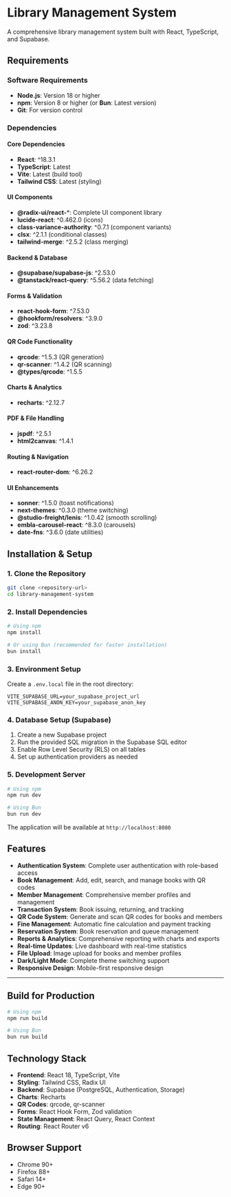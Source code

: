 # Library Management System

A comprehensive library management system built with React, TypeScript, and Supabase.

## Requirements

### Software Requirements
- **Node.js**: Version 18 or higher
- **npm**: Version 8 or higher (or **Bun**: Latest version)
- **Git**: For version control

### Dependencies

#### Core Dependencies
- **React**: ^18.3.1
- **TypeScript**: Latest
- **Vite**: Latest (build tool)
- **Tailwind CSS**: Latest (styling)

#### UI Components
- **@radix-ui/react-***: Complete UI component library
- **lucide-react**: ^0.462.0 (icons)
- **class-variance-authority**: ^0.7.1 (component variants)
- **clsx**: ^2.1.1 (conditional classes)
- **tailwind-merge**: ^2.5.2 (class merging)

#### Backend & Database
- **@supabase/supabase-js**: ^2.53.0
- **@tanstack/react-query**: ^5.56.2 (data fetching)

#### Forms & Validation
- **react-hook-form**: ^7.53.0
- **@hookform/resolvers**: ^3.9.0
- **zod**: ^3.23.8

#### QR Code Functionality
- **qrcode**: ^1.5.3 (QR generation)
- **qr-scanner**: ^1.4.2 (QR scanning)
- **@types/qrcode**: ^1.5.5

#### Charts & Analytics
- **recharts**: ^2.12.7

#### PDF & File Handling
- **jspdf**: ^2.5.1
- **html2canvas**: ^1.4.1

#### Routing & Navigation
- **react-router-dom**: ^6.26.2

#### UI Enhancements
- **sonner**: ^1.5.0 (toast notifications)
- **next-themes**: ^0.3.0 (theme switching)
- **@studio-freight/lenis**: ^1.0.42 (smooth scrolling)
- **embla-carousel-react**: ^8.3.0 (carousels)
- **date-fns**: ^3.6.0 (date utilities)

## Installation & Setup

### 1. Clone the Repository
```bash
git clone <repository-url>
cd library-management-system
```

### 2. Install Dependencies
```bash
# Using npm
npm install

# Or using Bun (recommended for faster installation)
bun install
```

### 3. Environment Setup
Create a `.env.local` file in the root directory:
```env
VITE_SUPABASE_URL=your_supabase_project_url
VITE_SUPABASE_ANON_KEY=your_supabase_anon_key
```

### 4. Database Setup (Supabase)
1. Create a new Supabase project
2. Run the provided SQL migration in the Supabase SQL editor
3. Enable Row Level Security (RLS) on all tables
4. Set up authentication providers as needed

### 5. Development Server
```bash
# Using npm
npm run dev

# Using Bun
bun run dev
```

The application will be available at `http://localhost:8080`

## Features

- **Authentication System**: Complete user authentication with role-based access
- **Book Management**: Add, edit, search, and manage books with QR codes
- **Member Management**: Comprehensive member profiles and management
- **Transaction System**: Book issuing, returning, and tracking
- **QR Code System**: Generate and scan QR codes for books and members
- **Fine Management**: Automatic fine calculation and payment tracking
- **Reservation System**: Book reservation and queue management
- **Reports & Analytics**: Comprehensive reporting with charts and exports
- **Real-time Updates**: Live dashboard with real-time statistics
- **File Upload**: Image upload for books and member profiles
- **Dark/Light Mode**: Complete theme switching support
- **Responsive Design**: Mobile-first responsive design

---

## Build for Production

```bash
# Using npm
npm run build

# Using Bun
bun run build
```

## Technology Stack

- **Frontend**: React 18, TypeScript, Vite
- **Styling**: Tailwind CSS, Radix UI
- **Backend**: Supabase (PostgreSQL, Authentication, Storage)
- **Charts**: Recharts
- **QR Codes**: qrcode, qr-scanner
- **Forms**: React Hook Form, Zod validation
- **State Management**: React Query, React Context
- **Routing**: React Router v6

## Browser Support

- Chrome 90+
- Firefox 88+
- Safari 14+
- Edge 90+

